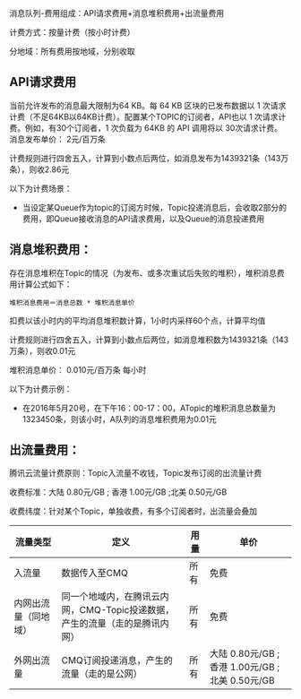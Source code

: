 消息队列-费用组成：API请求费用+消息堆积费用+出流量费用

计费方式：按量计费（按小时计费）

分地域：所有费用按地域，分别收取

## API请求费用
当前允许发布的消息最大限制为64 KB。每 64 KB 区块的已发布数据以 1 次请求计费（不足64KB以64KB计费）。配置某个TOPIC的订阅者，API也以 1 次请求计费。例如，有30个订阅者，1 次负载为 64KB 的 API 调用将以 30次请求计费。 消息发布单价： 2元/百万条

计费规则进行四舍五入，计算到小数点后两位，如消息发布为1439321条（143万条），则收2.86元

以下为计费场景： 
- 当设定某Queue作为topic的订阅方时候，Topic投递消息后，会收取2部分的费用，即Queue接收消息的API请求费用，以及Queue的消息投递费用

## 消息堆积费用：
存在消息堆积在Topic的情况（为发布、或多次重试后失败的堆积），堆积消息费用计算公式如下： 
```
堆积消息费用＝消息总数 * 堆积消息单价
```
扣费以该小时内的平均消息堆积数计算，1小时内采样60个点，计算平均值

计费规则进行四舍五入，计算到小数点后两位，如消息堆积数为1439321条（143万条），则收0.01元

堆积消息单价： 0.010元/百万条 每小时

以下为计费示例： 
- 在2016年5月20号，在下午16：00-17：00，ATopic的堆积消息总数量为1323450条，则该小时，A队列的消息堆积费用为0.01元

## 出流量费用： 

腾讯云流量计费原则：Topic入流量不收钱，Topic发布订阅的出流量计费

收费标准：大陆 0.80元/GB ; 香港 1.00元/GB ;北美 0.50元/GB

收费纬度：针对某个Topic，单独收费，有多个订阅者时，出流量会叠加

| 流量类型	| 定义	| 用量 |	单价 |
|---------|---------|---------|---------|
| 入流量	| 数据传入至CMQ	| 所有	| 免费 |
| 内网出流量（同地域）|	同一个地域内，在腾讯云内网，CMQ-Topic投递数据，产生的流量（走的是腾讯内网） |	所有	| 免费 |
| 外网出流量 |	CMQ订阅投递消息，产生的流量（走的是公网）|	所有	| 大陆 0.80元/GB ; 香港 1.00元/GB ;北美 0.50元/GB |
